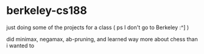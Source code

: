 # berkeley-cs188
just doing some of the projects for a class ( ps I don't go to Berkeley :^] )

did minimax, negamax, ab-pruning, and learned way more about chess than i wanted to
